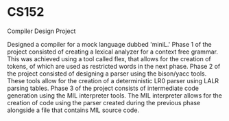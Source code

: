 # CS152
Compiler Design Project


Designed a compiler for a mock language dubbed 'miniL.' Phase 1 of the project consisted of creating a lexical analyzer for a context free grammar. This was achieved using a tool called flex, that allows for the creation of tokens, of which are used as restricted words in the next phase. Phase 2 of the project consisted of designing a parser using the bison/yacc tools. These tools allow for the creation of a deterministic LR0 parser using LALR parsing tables. Phase 3 of the project consists of intermediate code generation using the MIL interpreter tools. The MIL interpreter allows for the creation of code using the parser created during the previous phase alongside a file that contains MIL source code. 


